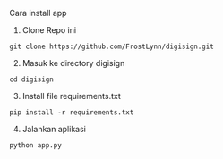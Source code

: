 Cara install app

1. Clone Repo ini
```
git clone https://github.com/FrostLynn/digisign.git
```
2. Masuk ke directory digisign
```
cd digisign
```
3. Install file requirements.txt
```
pip install -r requirements.txt
```
4. Jalankan aplikasi
```
python app.py
```

